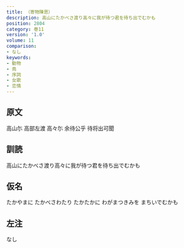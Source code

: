 ```yaml
---
title: （寄物陳思）
description: 高山にたかべさ渡り高々に我が待つ君を待ち出でむかも
position: 2804
category: 巻11
version: '1.0'
volume: 11
comparison:
- なし
keywords:
- 動物
- 鳥
- 序詞
- 女歌
- 恋情
---
```


## 原文

高山尓 高部左渡 高々尓 余待公乎 待将出可聞

## 訓読

高山にたかべさ渡り高々に我が待つ君を待ち出でむかも

## 仮名

たかやまに たかべさわたり たかたかに わがまつきみを まちいでむかも

## 左注

なし
